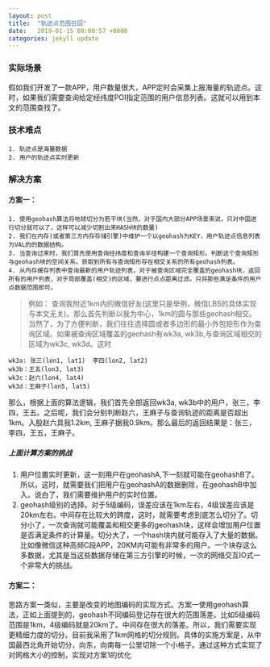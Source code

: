 ```yaml
---
layout: post
title:  "轨迹点范围召回"
date:   2019-01-15 08:00:57 +0800
categories: jekyll update
---
```

### 实际场景
假如我们开发了一款APP，用户数量很大，APP定时会采集上报海量的轨迹点。这时，如果我们需要查询给定经纬度POI指定范围的用户信息列表。这就可以用到本文的范围查找了。

### 技术难点
    1. 轨迹点是海量数据
    2. 用户的轨迹点实时更新

### 解决方案
#### 方案一：
    1. 使用geohash算法将地球切分为若干块(当然，对于国内大部分APP场景来说，只对中国进行切分就可以了，这样可以减少切割出来HASH块的数量)
    2. 我们在内存(或者第三方内存存储引擎)中维护一个以geohash为KEY，用户轨迹点信息列表为VAL的的数据结构。
    3. 当查询过来时，我们首先使用查询经纬度和查询半径构建一个查询矩形。判断这个查询矩形与geohash块的空间关系。获取到所有与查询矩形存在相交关系的所有geohash列表。
    4. 从内存缓存列表中查询最新的用户轨迹列表，对于被查询区域完全覆盖的geohash块，返回所有的用户列表，对于局部覆盖(相交)的区域，要进行点点距离过滤。只将那些满足条件的用户点数据范围即可。

> 例如： 查询我附近1km内的微信好友(这里只是举例，微信LBS的具体实现与本文无关)。那么首先判断以我为中心，1km的圆与那些geohash相交。当然了，为了方便判断，我们往往选择圆或者多边形的最小外包矩形作为查询区域。如果被查询区域覆盖的geohash有wk3a, wk3b,与查询区域相交的区域为wk3c, wk3d。这时
```
wk3a: 张三(lon1, lat1)  李四(lon2, lat2)
wk3b：王五(lon3, lat3)
wk3c：赵六(lon4, lat4)
wk3d：王麻子(lon5, lat5)
```
那么，根据上面的算法逻辑，我们首先全部返回wk3a, wk3b中的用户，张三，李四，王五。之后呢，我们会分别判断赵六，王麻子与查询轨迹的距离是否超出1km。入股赵六具我1.2km, 王麻子据我0.9km。那么最后的返回结果是：张三，李四，王五，王麻子。

##### 上面计算方案的挑战
1. 用户位置实时更新，这一刻用户在geohashA,下一刻就可能在geohashB了。所以，这时，就需要我们把用户在geohashA的数据删除，在geohashB中加入。说白了，我们需要维护用户的实时位置。
2. geohash级别的选择。对于5级编码，误差应该在1km左右，4级误差应该是20km左右。中间存在比较大的跨度，这时，就需要考虑到底怎么切分了。切分小了，一次查询就可能覆盖和相交更多的geohash块，这样会增加用户位置是否满足条件的计算量。切分大了，一个hash块内就可能存入了大量的数据。比如像微信这种高频C段APP，20KM内可能有非常多的用户。一个块存这么多数据，尤其是当这些数据存储在第三方引擎的时候，一次的网络交互IO式一个非常大的挑战。


#### 方案二：
思路方案一类似，主要是改变的地图编码的实现方式。方案一使用geohash算法，正如上面提到的，geohash不同编码登记存在很大的范围落差。比如5级编码范围是1km，4级编码就是20km了。中间存在很大的落差。所以，我们需要实现更精细力度的切分。目前我采用了1km网格的切分规则。具体的实施方案是，从中国最西北角开始切分，向东，向南每一公里切除一个小格子。通过这种方式实现了对网格大小的控制，实现对方案1的优化